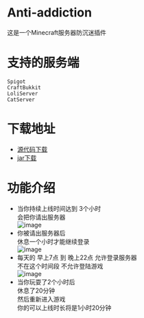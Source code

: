 # Anti-addiction  
这是一个Minecraft服务器防沉迷插件  
# 支持的服务端  
`Spigot`  
`CraftBukkit`  
`LoliServer`  
`CatServer`  
# 下载地址  
* [源代码下载](https://github.com/Zightch/anti-addiction/archive/refs/heads/main.zip)  
* [jar下载](https://github.com/Zightch/anti-addiction/releases/download/v1.0.0/Anti-addiction.jar)  
# 功能介绍  
* 当你持续上线时间达到 3个小时  
会把你请出服务器  
![image](https://user-images.githubusercontent.com/60181569/127820190-dc6904d6-3da5-4406-ba4e-984ea4fde8ba.png)  
* 你被请出服务器后  
休息一个小时才能继续登录  
![image](https://user-images.githubusercontent.com/60181569/127820256-1d97ae16-eda9-4066-a391-343a5d2e8943.png)  
* 每天的 早上7点 到 晚上22点 允许登录服务器  
不在这个时间段 不允许登陆游戏  
![image](https://user-images.githubusercontent.com/60181569/127820479-f659e168-619b-4613-a40c-f3fa1288939d.png)  
* 当你玩耍了2个小时后  
休息了20分钟  
然后重新进入游戏  
你的可以上线时长将是1小时20分钟  
